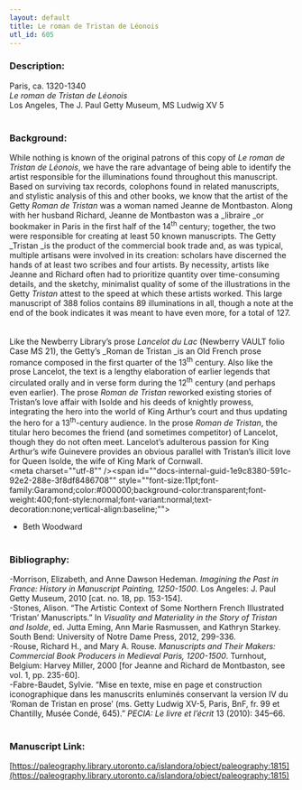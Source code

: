 ```yaml
---
layout: default
title: Le roman de Tristan de Léonois
utl_id: 605
---
```


### Description:

Paris, ca. 1320-1340<br>
_Le roman de Tristan de Léonois_<br>
Los Angeles, The J. Paul Getty Museum, MS Ludwig XV 5<br>
 <br>


### Background:

While nothing is known of the original patrons of this copy of _Le roman de Tristan de Léonois_, we have the rare advantage of being able to identify the artist responsible for the illuminations found throughout this manuscript. Based on surviving tax records, colophons found in related manuscripts, and stylistic analysis of this and other books, we know that the artist of the Getty _Roman de Tristan_ was a woman named Jeanne de Montbaston. Along with her husband Richard, Jeanne de Montbaston was a _libraire _or bookmaker in Paris in the first half of the 14<sup>th</sup> century; together, the two were responsible for creating at least 50 known manuscripts. The Getty _Tristan _is the product of the commercial book trade and, as was typical, multiple artisans were involved in its creation: scholars have discerned the hands of at least two scribes and four artists. By necessity, artists like Jeanne and Richard often had to prioritize quantity over time-consuming details, and the sketchy, minimalist quality of some of the illustrations in the Getty _Tristan_ attest to the speed at which these artists worked. This large manuscript of 388 folios contains 89 illuminations in all, though a note at the end of the book indicates it was meant to have even more, for a total of 127.<br><br>
 <br>
Like the Newberry Library’s prose _Lancelot du Lac_ (Newberry VAULT folio Case MS 21), the Getty’s _Roman de Tristan _is an Old French prose romance composed in the first quarter of the 13<sup>th</sup> century. Also like the prose Lancelot, the text is a lengthy elaboration of earlier legends that circulated orally and in verse form during the 12<sup>th</sup> century (and perhaps even earlier). The prose _Roman de Tristan_ reworked existing stories of Tristan’s love affair with Isolde and his deeds of knightly prowess, integrating the hero into the world of King Arthur’s court and thus updating the hero for a 13<sup>th</sup>-century audience. In the prose _Roman de Tristan_, the titular hero becomes the friend (and sometimes competitor) of Lancelot, though they do not often meet. Lancelot’s adulterous passion for King Arthur’s wife Guinevere provides an obvious parallel with Tristan’s illicit love for Queen Isolde, the wife of King Mark of Cornwall. <br>
<meta charset=""utf-8"" /><span id=""docs-internal-guid-1e9c8380-591c-92e2-288e-3f8df8486708"" style=""font-size:11pt;font-family:Garamond;color:#000000;background-color:transparent;font-weight:400;font-style:normal;font-variant:normal;text-decoration:none;vertical-align:baseline;""></span><br>
- Beth Woodward<br>
 <br>


### Bibliography:

-Morrison, Elizabeth, and Anne Dawson Hedeman. _Imagining the Past in France: History in Manuscript Painting, 1250-1500_. Los Angeles: J. Paul Getty Museum, 2010 [cat. no. 18, pp. 153-154].<br>
-Stones, Alison. “The Artistic Context of Some Northern French Illustrated ‘Tristan’ Manuscripts.” In _Visuality and Materiality in the Story of Tristan and Isolde_, ed. Jutta Eming, Ann Marie Rasmussen, and Kathryn Starkey. South Bend: University of Notre Dame Press, 2012, 299-336.<br>
-Rouse, Richard H., and Mary A. Rouse. _Manuscripts and Their Makers: Commercial Book Producers in Medieval Paris, 1200-1500_. Turnhout, Belgium: Harvey Miller, 2000 [for Jeanne and Richard de Montbaston, see vol. 1, pp. 235-60].<br>
-Fabre-Baudet, Sylvie. “Mise en texte, mise en page et construction iconographique dans les manuscrits enluminés conservant la version IV du ‘Roman de Tristan en prose’ (ms. Getty Ludwig XV-5, Paris, BnF, fr. 99 et Chantilly, Musée Condé, 645).” _PECIA: Le livre et l’écrit_ 13 (2010): 345–66.<br>
 <br>


### Manuscript Link:

[https://paleography.library.utoronto.ca/islandora/object/paleography:1815](https://paleography.library.utoronto.ca/islandora/object/paleography:1815)